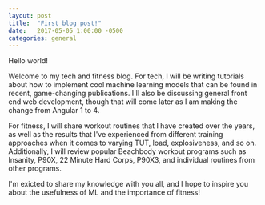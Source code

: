 ```yaml
---
layout: post
title:  "First blog post!"
date:   2017-05-05 1:00:00 -0500
categories: general
---
```


Hello world!

Welcome to my tech and fitness blog. For tech, I will be writing tutorials about how to implement cool machine learning models that can be found
in recent, game-changing publications. I'll also be discussing general front end web development, though that will come later as I am making the change from Angular 1 to 4. 

For fitness, I will share workout routines that I have created over the years, as well as the results that I've experienced from different training approaches when it comes to varying TUT, load, explosiveness, and so on. Additionally, I will review popular Beachbody workout programs such as Insanity, P90X, 22 Minute Hard Corps, P90X3, and individual routines from other programs.

I'm exicted to share my knowledge with you all, and I hope to inspire you about the usefulness of ML and the importance of fitness!